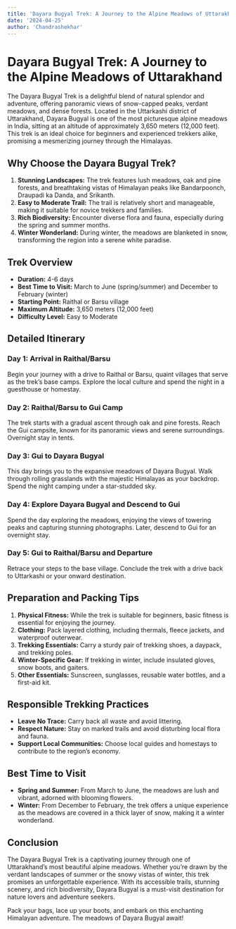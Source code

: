 ```yaml
---
title: 'Dayara Bugyal Trek: A Journey to the Alpine Meadows of Uttarakhand'
date: '2024-04-25'
author: 'Chandrashekhar'
---
```


# Dayara Bugyal Trek: A Journey to the Alpine Meadows of Uttarakhand

The Dayara Bugyal Trek is a delightful blend of natural splendor and
adventure, offering panoramic views of snow-capped peaks, verdant
meadows, and dense forests. Located in the Uttarkashi district of
Uttarakhand, Dayara Bugyal is one of the most picturesque alpine meadows
in India, sitting at an altitude of approximately 3,650 meters (12,000
feet). This trek is an ideal choice for beginners and experienced
trekkers alike, promising a mesmerizing journey through the Himalayas.

## Why Choose the Dayara Bugyal Trek?

1.  **Stunning Landscapes:** The trek features lush meadows, oak and
    pine forests, and breathtaking vistas of Himalayan peaks like
    Bandarpoonch, Draupadi ka Danda, and Srikanth.
2.  **Easy to Moderate Trail:** The trail is relatively short and
    manageable, making it suitable for novice trekkers and families.
3.  **Rich Biodiversity:** Encounter diverse flora and fauna, especially
    during the spring and summer months.
4.  **Winter Wonderland:** During winter, the meadows are blanketed in
    snow, transforming the region into a serene white paradise.

## Trek Overview

- **Duration:** 4-6 days
- **Best Time to Visit:** March to June (spring/summer) and December
  to February (winter)
- **Starting Point:** Raithal or Barsu village
- **Maximum Altitude:** 3,650 meters (12,000 feet)
- **Difficulty Level:** Easy to Moderate

## Detailed Itinerary

### Day 1: Arrival in Raithal/Barsu

Begin your journey with a drive to Raithal or Barsu, quaint villages
that serve as the trek’s base camps. Explore the local culture and spend
the night in a guesthouse or homestay.

### Day 2: Raithal/Barsu to Gui Camp

The trek starts with a gradual ascent through oak and pine forests.
Reach the Gui campsite, known for its panoramic views and serene
surroundings. Overnight stay in tents.

### Day 3: Gui to Dayara Bugyal

This day brings you to the expansive meadows of Dayara Bugyal. Walk
through rolling grasslands with the majestic Himalayas as your backdrop.
Spend the night camping under a star-studded sky.

### Day 4: Explore Dayara Bugyal and Descend to Gui

Spend the day exploring the meadows, enjoying the views of towering
peaks and capturing stunning photographs. Later, descend to Gui for an
overnight stay.

### Day 5: Gui to Raithal/Barsu and Departure

Retrace your steps to the base village. Conclude the trek with a drive
back to Uttarkashi or your onward destination.

## Preparation and Packing Tips

1.  **Physical Fitness:** While the trek is suitable for beginners,
    basic fitness is essential for enjoying the journey.
2.  **Clothing:** Pack layered clothing, including thermals, fleece
    jackets, and waterproof outerwear.
3.  **Trekking Essentials:** Carry a sturdy pair of trekking shoes, a
    daypack, and trekking poles.
4.  **Winter-Specific Gear:** If trekking in winter, include insulated
    gloves, snow boots, and gaiters.
5.  **Other Essentials:** Sunscreen, sunglasses, reusable water bottles,
    and a first-aid kit.

## Responsible Trekking Practices

- **Leave No Trace:** Carry back all waste and avoid littering.
- **Respect Nature:** Stay on marked trails and avoid disturbing local
  flora and fauna.
- **Support Local Communities:** Choose local guides and homestays to
  contribute to the region’s economy.

## Best Time to Visit

- **Spring and Summer:** From March to June, the meadows are lush and
  vibrant, adorned with blooming flowers.
- **Winter:** From December to February, the trek offers a unique
  experience as the meadows are covered in a thick layer of snow,
  making it a winter wonderland.

## Conclusion

The Dayara Bugyal Trek is a captivating journey through one of
Uttarakhand’s most beautiful alpine meadows. Whether you’re drawn by the
verdant landscapes of summer or the snowy vistas of winter, this trek
promises an unforgettable experience. With its accessible trails,
stunning scenery, and rich biodiversity, Dayara Bugyal is a must-visit
destination for nature lovers and adventure seekers.

Pack your bags, lace up your boots, and embark on this enchanting
Himalayan adventure. The meadows of Dayara Bugyal await!
